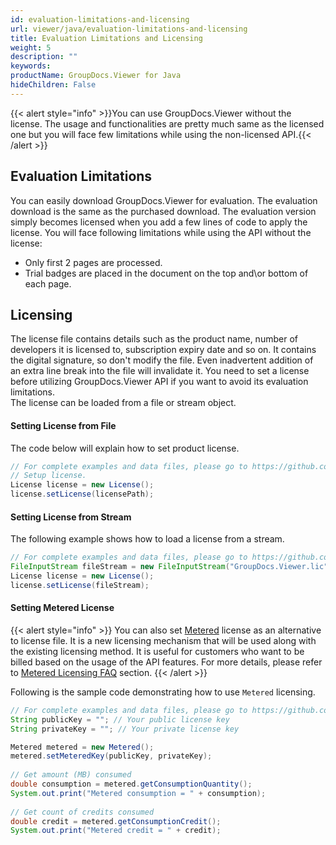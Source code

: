 ```yaml
---
id: evaluation-limitations-and-licensing
url: viewer/java/evaluation-limitations-and-licensing
title: Evaluation Limitations and Licensing
weight: 5
description: ""
keywords: 
productName: GroupDocs.Viewer for Java
hideChildren: False
---
```

{{< alert style="info" >}}You can use GroupDocs.Viewer without the license. The usage and functionalities are pretty much same as the licensed one but you will face few limitations while using the non-licensed API.{{< /alert >}}

## Evaluation Limitations

You can easily download GroupDocs.Viewer for evaluation. The evaluation download is the same as the purchased download. The evaluation version simply becomes licensed when you add a few lines of code to apply the license. You will face following limitations while using the API without the license:  

*   Only first 2 pages are processed.
*   Trial badges are placed in the document on the top and\\or bottom of each page.

## Licensing

The license file contains details such as the product name, number of developers it is licensed to, subscription expiry date and so on. It contains the digital signature, so don't modify the file. Even inadvertent addition of an extra line break into the file will invalidate it. You need to set a license before utilizing GroupDocs.Viewer API if you want to avoid its evaluation limitations.   
The license can be loaded from a file or stream object. 

#### Setting License from File

The code below will explain how to set product license.

```java
// For complete examples and data files, please go to https://github.com/groupdocs-viewer/GroupDocs.Viewer-for-Java
// Setup license.
License license = new License();
license.setLicense(licensePath);
```

#### Setting License from Stream

The following example shows how to load a license from a stream.

```java
// For complete examples and data files, please go to https://github.com/groupdocs-viewer/GroupDocs.Viewer-for-Java
FileInputStream fileStream = new FileInputStream("GroupDocs.Viewer.lic");
License license = new License();
license.setLicense(fileStream);
```

#### Setting Metered License

{{< alert style="info" >}}
You can also set [Metered](https://apireference.groupdocs.com/net/viewer/groupdocs.viewer/metered) license as an alternative to license file. It is a new licensing mechanism that will be used along with the existing licensing method. It is useful for customers who want to be billed based on the usage of the API features. For more details, please refer to [Metered Licensing FAQ](https://purchase.groupdocs.com/faqs/licensing/metered) section.
{{< /alert >}}

Following is the sample code demonstrating how to use `Metered` licensing.

```java
// For complete examples and data files, please go to https://github.com/groupdocs-viewer/GroupDocs.Viewer-for-Java
String publicKey = ""; // Your public license key
String privateKey = ""; // Your private license key

Metered metered = new Metered();
metered.setMeteredKey(publicKey, privateKey);
 
// Get amount (MB) consumed
double consumption = metered.getConsumptionQuantity();
System.out.print("Metered consumption = " + consumption);     
 
// Get count of credits consumed
double credit = metered.getConsumptionCredit();
System.out.print("Metered credit = " + credit);
```
